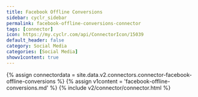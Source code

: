 ```yaml
---
title: Facebook Offline Conversions
sidebar: cyclr_sidebar
permalink: facebook-offline-conversions-connector
tags: [connector]
icon: https://my.cyclr.com/api/ConnectorIcon/15039
default_header: false
category: Social Media
categories: [Social Media]
showv1content: true
---
```

{% assign connectordata = site.data.v2.connectors.connector-facebook-offline-conversions %}
{% assign v1content = 'facebook-offline-conversions.md' %}
{% include v2/connector/connector.html %}	